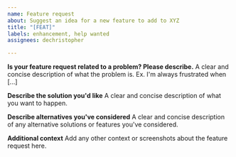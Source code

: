 ```yaml
---
name: Feature request
about: Suggest an idea for a new feature to add to XYZ
title: "[FEAT]"
labels: enhancement, help wanted
assignees: dechristopher

---
```


**Is your feature request related to a problem? Please describe.**
A clear and concise description of what the problem is. Ex. I'm always frustrated when [...]

**Describe the solution you'd like**
A clear and concise description of what you want to happen.

**Describe alternatives you've considered**
A clear and concise description of any alternative solutions or features you've considered.

**Additional context**
Add any other context or screenshots about the feature request here.
